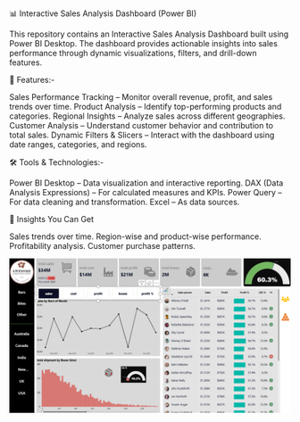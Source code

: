 📊 Interactive Sales Analysis Dashboard (Power BI)

This repository contains an Interactive Sales Analysis Dashboard built using Power BI Desktop.
The dashboard provides actionable insights into sales performance through dynamic visualizations, filters, and drill-down features.

🚀 Features:-

 Sales Performance Tracking – Monitor overall revenue, profit, and sales trends over time.
 Product Analysis – Identify top-performing products and categories.
 Regional Insights – Analyze sales across different geographies.
 Customer Analysis – Understand customer behavior and contribution to total sales.
 Dynamic Filters & Slicers – Interact with the dashboard using date ranges, categories, and regions.

🛠️ Tools & Technologies:-

Power BI Desktop – Data visualization and interactive reporting.
DAX (Data Analysis Expressions) – For calculated measures and KPIs.
Power Query – For data cleaning and transformation.
Excel – As data sources.

📌 Insights You Can Get

Sales trends over time.
Region-wise and product-wise performance.
Profitability analysis.
Customer purchase patterns.

![image alt](https://github.com/jishnu07-tech/POWER-BI_INTERACTIVE_ADVANCED_DASHBOARDS/blob/00954a033f6bd981e0583e8b3fd214ab329360e3/Sales%20Report.png)

